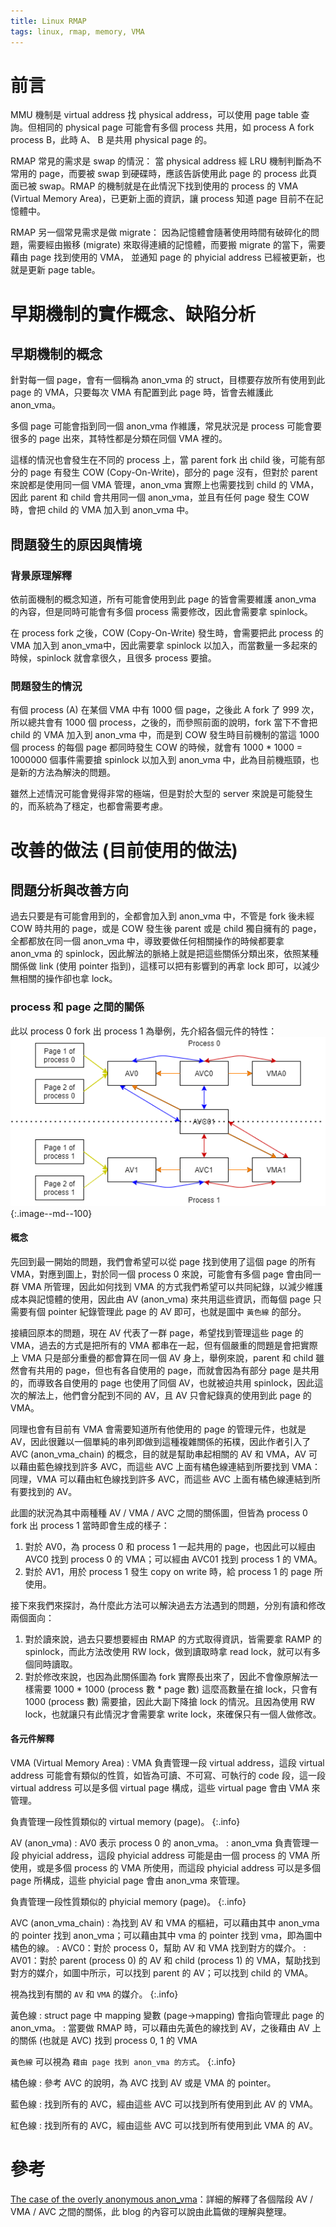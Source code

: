 ```yaml
---
title: Linux RMAP
tags: linux, rmap, memory, VMA
---
```


# 前言
MMU 機制是 virtual address 找 physical address，可以使用 page table 查詢。但相同的 physical page 可能會有多個 process 共用，如 process A fork process B，此時 A、 B 是共用 physical page 的。

RMAP 常見的需求是 swap 的情況：
當 physical address 經 LRU 機制判斷為不常用的 page，而要被 swap 到硬碟時，應該告訴使用此 page 的 process 此頁面已被 swap。RMAP 的機制就是在此情況下找到使用的 process 的 VMA (Virtual Memory Area)，已更新上面的資訊，讓 process 知道 page 目前不在記憶體中。

RMAP 另一個常見需求是做 migrate：
因為記憶體會隨著使用時間有破碎化的問題，需要經由搬移 (migrate) 來取得連續的記憶體，而要搬 migrate 的當下，需要藉由 page 找到使用的 VMA， 並通知 page 的 phyicial address 已經被更新，也就是更新 page table。

# 早期機制的實作概念、缺陷分析

## 早期機制的概念
針對每一個 page，會有一個稱為 anon_vma 的 struct，目標要存放所有使用到此 page 的 VMA，只要每次 VMA 有配置到此 page 時，皆會去維護此 anon_vma。

多個 page 可能會指到同一個 anon_vma 作維護，常見狀況是 process 可能會要很多的 page 出來，其特性都是分類在同個 VMA 裡的。

這樣的情況也會發生在不同的 process 上，當 parent fork 出 child 後，可能有部分的 page 有發生 COW (Copy-On-Write)，部分的 page 沒有，但對於 parent 來說都是使用同一個 VMA 管理，anon_vma 實際上也需要找到 child 的 VMA，因此 parent 和 child 會共用同一個 anon_vma，並且有任何 page 發生 COW 時，會把 child 的 VMA 加入到 anon_vma 中。

## 問題發生的原因與情境

### 背景原理解釋
依前面機制的概念知道，所有可能會使用到此 page 的皆會需要維護 anon_vma 的內容，但是同時可能會有多個 process 需要修改，因此會需要拿 spinlock。

在 process fork 之後，COW (Copy-On-Write) 發生時，會需要把此 process 的 VMA 加入到 anon_vma中，因此需要拿 spinlock 以加入，而當數量一多起來的時候，spinlock 就會拿很久，且很多 process 要搶。

### 問題發生的情況
有個 process (A) 在某個 VMA 中有 1000 個 page，之後此 A fork 了 999 次，所以總共會有 1000 個 process，之後的，而參照前面的說明，fork 當下不會把 child 的 VMA 加入到 anon_vma 中，而是到 COW 發生時目前機制的當這 1000 個 process 的每個 page 都同時發生 COW 的時候，就會有 1000 * 1000 = 1000000 個事件需要搶 spinlock 以加入到 anon_vma 中，此為目前機瓶頸，也是新的方法為解決的問題。

雖然上述情況可能會覺得非常的極端，但是對於大型的 server 來說是可能發生的，而系統為了穩定，也都會需要考慮。

# 改善的做法 (目前使用的做法)

## 問題分析與改善方向
過去只要是有可能會用到的，全都會加入到 anon_vma 中，不管是 fork 後未經 COW 時共用的 page，或是 COW 發生後 parent 或是 child 獨自擁有的 page，全都都放在同一個 anon_vma 中，導致要做任何相關操作的時候都要拿 anon_vma 的 spinlock，因此解法的脈絡上就是把這些關係分類出來，依照某種關係做 link (使用 pointer 指到)，這樣可以把有影響到的再拿 lock 即可，以減少無相關的操作卻也拿 lock。

### process 和 page 之間的關係
此以 process 0 fork 出 process 1 為舉例，先介紹各個元件的特性：
![](/assets/images/rmap/av_and_avc.png){:.image--md--100}


#### 概念
先回到最一開始的問題，我們會希望可以從 page 找到使用了這個 page 的所有 VMA，對應到圖上，對於同一個 process 0 來說，可能會有多個 page 會由同一群 VMA 所管理，因此如何找到 VMA 的方式我們希望可以共同紀錄，以減少維護成本與記憶體的使用，因此由 AV (anon_vma) 來共用這些資訊，而每個 page 只需要有個 pointer 紀錄管理此 page 的 AV 即可，也就是圖中 `黃色線` 的部分。

接續回原本的問題，現在 AV 代表了一群 page，希望找到管理這些 page 的 VMA，過去的方式是把所有的 VMA 都串在一起，但有個嚴重的問題是會把實際上 VMA 只是部分重疊的都會算在同一個 AV 身上，舉例來說，parent 和 child 雖然會有共用的 page，但也有各自使用的 page，而就會因為有部分 page 是共用的，而導致各自使用的 page 也使用了同個 AV，也就被迫共用 spinlock，因此這次的解法上，他們會分配到不同的 AV，且 AV 只會紀錄真的使用到此 page 的 VMA。

同理也會有目前有 VMA 會需要知道所有他使用的 page 的管理元件，也就是 AV，因此很難以一個單純的串列即做到這種複雜關係的拓樸，因此作者引入了 AVC (anon_vma_chain) 的概念，目的就是幫助串起相關的 AV 和 VMA，AV 可以藉由藍色線找到許多 AVC，而這些 AVC 上面有橘色線連結到所要找到 VMA：同理，VMA 可以藉由紅色線找到許多 AVC，而這些 AVC 上面有橘色線連結到所有要找到的 AV。

此圖的狀況為其中兩種種 AV / VMA / AVC 之間的關係圖，但皆為 process 0 fork 出 process 1 當時即會生成的樣子：
1. 對於 AV0，為 process 0 和 process 1 一起共用的 page，也因此可以經由 AVC0 找到 process 0 的 VMA；可以經由 AVC01 找到 process 1 的 VMA。
2. 對於 AV1，用於 process 1 發生 copy on write 時，給 process 1 的 page 所使用。

接下來我們來探討，為什麼此方法可以解決過去方法遇到的問題，分別有讀和修改兩個面向：
1. 對於讀來說，過去只要想要經由 RMAP 的方式取得資訊，皆需要拿 RAMP 的 spinlock，而此方法改使用 RW lock，做到讀取時拿 read lock，就可以有多個同時讀取。
2. 對於修改來說，也因為此關係圖為 fork 實際長出來了，因此不會像原解法一樣需要 1000 * 1000 (process 數 * page 數) 這麼高數量在搶 lock，只會有 1000 (process 數) 需要搶，因此大副下降搶 lock 的情況。且因為使用 RW lock，也就讓只有此情況才會需要拿 write lock，來確保只有一個人做修改。

#### 各元件解釋
VMA (Virtual Memory Area)
: VMA 負責管理一段 virtual address，這段 virtual address 可能會有類似的性質，如皆為可讀、不可寫、可執行的 code 段，這一段 virtual address 可以是多個 virtual page 構成，這些 virtual page 會由 VMA 來管理。

<i class="fas fa-info-circle"></i> 負責管理一段性質類似的 virtual memory (page)。
{:.info}

AV (anon_vma)
: AV0 表示 process 0 的 anon_vma。
: anon_vma 負責管理一段 phyicial address，這段 phyicial address 可能是由一個 process 的 VMA 所使用，或是多個 process 的 VMA 所使用，而這段 phyicial address 可以是多個 page 所構成，這些 phyicial page 會由 anon_vma 來管理。

<i class="fas fa-info-circle"></i>負責管理一段性質類似的 phyicial memory (page)。
{:.info}

AVC (anon_vma_chain)
: 為找到 AV 和 VMA 的樞紐，可以藉由其中 anon_vma 的 pointer 找到 anon_vma；可以藉由其中 vma 的 pointer 找到 vma，即為圖中橘色的線。
: AVC0：對於 process 0，幫助 AV 和 VMA 找到對方的媒介。
: AV01：對於 parent (process 0) 的 AV 和 child (process 1) 的 VMA，幫助找到對方的媒介，如圖中所示，可以找到 parent 的 AV；可以找到 child 的 VMA。

<i class="fas fa-info-circle"></i> 視為找到有關的 `AV` 和 `VMA` 的媒介。
{:.info}

黃色線
: struct page 中 mapping 變數 (page->mapping) 會指向管理此 page 的 anon_vma。
: 當要做 RMAP 時，可以藉由先黃色的線找到 AV，之後藉由 AV 上的關係 (也就是 AVC) 找到 process 0, 1 的 VMA

<i class="fas fa-info-circle"></i> `黃色線` 可以視為 `藉由 page 找到 anon_vma 的方式`。
{:.info}

橘色線
: 參考 AVC 的說明，為 AVC 找到 AV 或是 VMA 的 pointer。

藍色線
: 找到所有的 AVC，經由這些 AVC 可以找到所有使用到此 AV 的 VMA。

紅色線
: 找到所有的 AVC，經由這些 AVC 可以找到所有使用到此 VMA 的 AV。

# 參考
[The case of the overly anonymous anon_vma](https://lwn.net/Articles/383162/)：詳細的解釋了各個階段 AV / VMA / AVC 之間的關係，此 blog 的內容可以說由此篇做的理解與整理。
